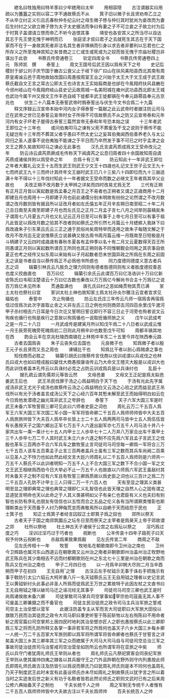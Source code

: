 <!-- { "loadSidebar": true } -->
　　緫名曰牲独用曰特羊豕曰少牢緫用曰太牢
　　用相容隠
　　古注谓器实曰用疏以为簠簋之实则以容二字不通故蔡氏不从
　　箕子旧以微子长且贤劝帝乙立之不从卒立纣正义引吕氏春秋仲冬纪云纣之母生微子啓与仲衍其时犹尚为妾改而为妻后生纣纣之父欲立微子啓为太子太史据法而争曰有妻之子不可立妾之子故立纣为后于时箕子盖谓请立啓而帝乙不听今追恨其事
　　靖安也各安其义之所当尽以自达其志于先王使无愧于神明而已
　　张庭坚才叔曰君子之去就死生其志在于天下国家而不在于一身故其死者非沽名其生者非惧祸而引身以求去者非要利以忘君也仁之所存义之所至鬼神其知之矣昔商之三仁或生或死或为之奴而皆无愧于宗庙社稷岂非谋出于此欤
　　书蔡氏传旁通卷三
　　钦定四库全书
　　书蔡氏传旁通卷四上　　元　陈师凯　撰
　　泰誓上
　　周文王国号后武王因以爲有天下之号
　　史记后稷封于邰公刘子庆节国于豳古公亶父止于岐下徐广曰山在扶风美阳县西北其南有周原皇甫谧云邑于周地故始改国曰周愚按周室王业之兴始于太王大于文王成于武王故蔡氏截自文王言之耳古公即太王也诗言太王实始翦商是也邰在今鳯翔府扶风县豳在今邠州岐山在今鳯翔府岐山县史记云故周城一名美阳城在雍州武功县西北即太王城也武功今属干州又按文王作丰邑自岐下徙都丰武王徙都镐在今奉元路鄠县奉元古京兆也
　　伏生二十八篇本无泰誓武帝时僞泰誓出与伏生今文书合爲二十九篇
　　释文序録云汉宣帝本始中河内女子得泰誓一篇献之此云武帝时者据注防云司马迁在武帝之世已见泰誓云宣帝时女子所得不可信故蔡氏不从之防又云宣帝泰和元年河内有女子坏老子屋得古泰誓三篇然宣帝无泰和年号恐本始之误
　　十三年者武王即位之十三年也
　　或问伯夷叩马之谏有父死不葬爰及干戈之说则于蔡传不能无疑岂有十三年而不葬其父者乎愚曰不然太史公之妄耳伯夷闻西伯善养老久与太公同归之圣人遂事不说伯夷独不能谏之于平日而乃卒然发于事不可已之时乎孟津之会文王之葬久矣故知叩马之谏必无此事也
　　汉孔氏言虞芮质成爲文王受命改元之年
　　防云诗云虞芮质厥成毛传称天下闻虞芮之讼息归周者四十余国故知周自虞芮质成诸侯并附以爲受命之年
　　合爲十有三年
　　防云知此十一年非武王即位之年者大戴礼云文王十五而生武王则武王少文王十四歳也礼记文王世子云文王九十七而终武王九十三而终计其终年文王崩时武王已八十三矣八十四即位而九十三崩适满十年不得以十三年伐纣知此十一年者据文王受命而数之必继文王年者爲其卒父业故也
　　夫改正朔不改月数于太甲辨之详矣而四时改易尤爲无艺
　　三代有正朔有正月正月皆以寅起数是爲孟春之月百王之不易者也正朔者又谓之正歳商用十二月即建丑月也周用十一月即建子月也前此诸儒分别未明故有纷纷之论然谓之不改月数谓之改月数则皆有据且所以证改月者如左氏僖五年正月辛亥朔日南至昭二十年二月己丑日南至夫南至即建子月也而左氏见之正月二月孟子言七八月之间旱则苖槁矣朱子谓周七八月夏五六月也又礼记云正月日至可以有事于上帝七月日至可以有事于祖凡此皆足以爲改月数之验其不改者则如蔡氏之所引然七月篇云十月蟋蟀入我牀下曰爲改歳朱子引东莱吕氏云三正之通于民俗尚矣周特举而迭用之故朱子每随文解之于改月不改月迄无定说惟蔡氏立说甚确又按古周书周月篇云维一月既南至日短极是月斗柄建子又云四时成歳歳有春秋冬夏各有孟仲季以名十有二月又云夏数得天百王所同愚谓正月则以寅起数所谓百王所同也其正朔则各不同惟朝觐会同用之其农事自依夏正也考之经传又似东周以来始有以子月起数者恐末世国异政之所爲在东周之前固无之读是书者自当以蔡传爲正不必爲他书所惑也
　　同力度德同德度义意古者兵志之词
　　辑纂引林氏云凡胜负之理力同则有德者胜德同则有义者胜度德挍善恶也度义挍曲直也
　　百万曰亿
　　辑纂引余氏云此谓百万曰亿洛诰训十万曰亿新安陈氏曰韦昭注楚语云十万曰亿古数也秦改以万万爲亿今解尚书合主十万爲亿之说百万爲亿未见所本
　　贯通盈满也
　　唐孔氏曰纣之恶如绳贯物其贯已满
　　冡土太社也祭社曰宜
　　冡训太社土神也故知冡土爲太社孙炎尔雅注云宜者宜求见福佑也
　　泰誓中
　　次止徇循也
　　防云左氏庄三年传云凡师一宿爲舎再宿爲信过信爲次此次字直取止舎之义非左氏三日之例也何则商郊去河四百余里戊午渡河甲子杀纣相去六日耳是今日次讫又誓明日誓讫即行不容三日止于河旁也徇者说文云徇疾也循行也徇是疾行之意故以徇爲循也一说取抚循师旅之义
　　戊午以武成考之是一月二十八日
　　一月武成传是建寅月所以知戊午爲二十八日者以武成云惟一月壬辰旁死魄旁死魄爲初二日则此月朔辛卯也数至戊午可知
　　周都丰镐其地在西
　　韵会云丰在京兆杜陵西南镐在上林苑中丰东二十五里今并在陜西奉元路
　　古者去国爲丧
　　朱子云丧失位去国也
　　元良微子也
　　知爲微子者以殷王元子长且贤而又去之周也
　　谏辅比干也
　　知爲比干者以剖心爲贼虐之事也
　　知伐商而必胜之
　　辑纂引胡氏曰按蔡传言伐商以伐训戎谓以兵戎伐之也林氏曰戎大也如曰殪戎殷曰夑伐大商愚按康诰传云乃大命文王殪灭大殷是以戎训大也而此训伐者盖本孔传云以兵诛纣必克之占防云训戎爲兵是以兵诛纣也
　　乱臣十人
　　据孔疏云谓先儒郑元等皆云然
　　文母邑姜
　　文母文王正妃是爲太姒邑姜武王后也
　　武王吊民伐罪于汤之心爲益明白于天下也
　　于汤有光此先字属成汤非武王尤光于成汤也故蔡传云汤之心爲益明白又云汤之心验之武而益显武王吊伐所以有光于汤者盖言成汤公天下之心经六百年其慙未解至武王而始得明白如云在今日爲他发潜德之幽光耳非武王之夸辞也
　　泰誓下
　　天子六军大国三军是时武王未备六军牧誓叙三卿可见此曰六师者史臣之词也
　　周礼云万二千五百人爲军王六军大国三军次国二军小国一军军将皆命卿二千五百人爲师师帅皆中大夫五百人爲旅旅帅皆下大夫百人爲卒卒长皆上士二十五人爲两两司马皆中士五人爲伍伍皆有长愚按天子之国六郷出正军七万五千人六遂出副军亦七万五千人司马法十井八十家共出车一乘一乘计七十五人内甲士三人歩卒七十二人万井八万家合出车千乘甲士三千人歩卒七万二千人其时武王未立六乡六遂之制不应先爲六军且孟子言武王之伐殷也革车三百两亦不合六军兵车之数牧誓止言司徒司马司空每一卿爲一军将合三万七千五百人该车五百乘孟子止言三百两者盖兵士虽有三军之数而其兵车尚阙二百乘以见圣人之不恃力也如此然此经文言大廵六师周礼以二千五百人爲师则是六师共一万五千人蔡氏不以此训者明知一万五千人上不合大国三军之数下不合小国一军之文文王武王相继爲西伯今日大举必不止一万五千人也故直以六师爲六军武王虽敌纣其时未备天子之制不应有六军且有牧誓三卿爲质故以爲史臣之词也以三百计之爲二万二千五百人孔防不计甲士三人只得二万一千六百人也
　　天有至显之理其义类甚明至显之理即典常之理也典常之理即仁义礼智信也此皆天理之自然人心之固有谓之显道犹言明命也天以此命之于人其义类甚明如父子有亲仁也君臣有义义也夫妇有别智也长防有序礼也朋友有信信也以五性而合之五品之伦义各有当所谓厥类惟彰也斯理斯类出于天而备于人纣乃狎侮荒怠而弗敬焉所以自絶于天而结怨于民也
　　正士箕子也
　　知正士爲箕子者经言囚奴正士即箕子爲之奴也
　　郊所以祭天
　　古者天子于国之南郊筑圜丘之坛冬日至而祭天之主宰者是爲昊天上帝于郊故谓之郊
　　社所以祭地
　　社土神古天子诸侯于公宫之右爲坛以祭之
　　淫巧爲过度之巧
　　淫训过淫巧过于巧者也
　　祝断也
　　公羊传哀十四年子路死子曰天祝予何休云祝断也
　　杀敌爲果致果爲毅
　　见左氏传宣二年
　　商周之不敌
　　见左氏传桓十一年
　　牧誓
　　牧地名在朝歌南即今卫州治之南也
　　卫州今卫辉路也属河东山西道云在朝歌南又云州治之南者非朝歌即州治盖州治正牧野地武王陈兵在其少南相去不远而纣都朝歌则在州之东北七十三里是州治在朝歌之南而陈兵又在州治之南也
　　甲子二月四日也
　　以一月爲辛卯朔大尽则二月当辛酉朔而甲子在初四
　　王无自用之理
　　古注云左手杖钺示无事于诛右手把旄示有事于敎防引太公六韬云大柯斧重八斤一名天钺蔡氏云王无自用钺之理者以史记言武王以黄钺斩纣头此事必非圣人所爲而徒爲武王万世之累故特于此因左杖之文直书曰王无自用钺之理以破司马迁之诬况经无其事乎
　　司徒司马司空三卿也武王是时尚爲诸侯故未备六卿
　　司徒掌敎司马掌兵司空掌事如宰宗伯司宼虽无其人事不可废盖三卿兼摄之而不备官也
　　司徒主民治徒庶之政令司马主兵治军旅之誓戒司空主土治垒壁以营军
　　此据注防盖专主从军而言大司徒职曰大军旅大田役以旗致万民而治其徒庶之政令大司马职曰羣吏听誓于陈前斩牲以左右徇陈曰不用命者斩之周官篇曰司空掌邦土居四民时地利其治垒壁亦匠人之职也愚按蔡氏以此三卿即爲三军之将而孔防所释又各掌一事非若军将之所爲何也盖天子六乡大国三乡每乡卿一人统一万二千五百家大军旅则即以爲军将所谓军将皆命卿者也蔡氏于甘誓言之详矣盖大国三乡其三卿率其三军之众而緫属于大司马大司马自与司徒司空总治三军之事故司徒治徒庶司马治誓戒司空治营垒如防所云也所谓军将在亚旅之中矣
　　师氏以兵守门者犹周礼师氏王举则从者也
　　周礼师氏云凡祭祀賔客会同丧纪军旅王举则从使其属帅四夷之隷各以其兵服守王之门外且跸朝在野外则守内列愚按此师氏即周礼师氏故古注及防皆引以爲说而蔡氏乃曰犹周礼师氏则是本不同何也盖周礼乃天子制度武王此时未宜有此虽设师氏亦未尽如周礼之制故蔡氏以犹字言之所以着当时之实迹发后世之新义有功于名敎者皆若此然论师氏之职则文武时已有之后来周公修六典始备天子之制也
　　千夫长统千人之帅
　　周之军制无专统千人者惟有二千五百人爲师师帅皆中大夫故古注以千夫长爲师帅
　　百夫长统百人之帅
